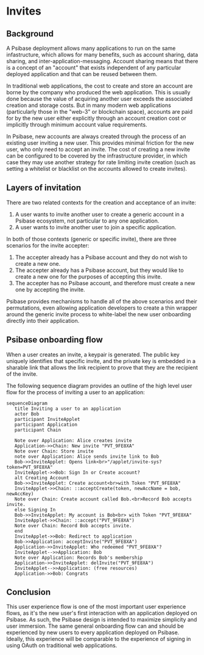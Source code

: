 # Invites

## Background

A Psibase deployment allows many applications to run on the same infastructure, which allows for many benefits, such as account sharing, data sharing, and inter-application-messaging. Account sharing means that there is a concept of an "account" that exists independent of any particular deployed application and that can be reused between them.

In traditional web applications, the cost to create and store an account are borne by the company who produced the web application. This is usually done because the value of acquiring another user exceeds the associated creation and storage costs. But in many modern web applications (particularly those in the "web-3" or blockchain space), accounts are paid for by the new user either explicitly through an account creation cost or implicitly through minimum account value requirements.

In Psibase, new accounts are always created through the process of an existing user inviting a new user. This provides minimal friction for the new user, who only need to accept an invite. The cost of creating a new invite can be configured to be covered by the infrastructure provider, in which case they may use another strategy for rate limiting invite creation (such as setting a whitelist or blacklist on the accounts allowed to create invites).

## Layers of invitation

There are two related contexts for the creation and acceptance of an invite:
1. A user wants to invite another user to create a generic account in a Psibase ecosystem, not particular to any one application. 
2. A user wants to invite another user to join a specific application.

In both of those contexts (generic or specific invite), there are three scenarios for the invite accepter:
1. The accepter already has a Psibase account and they do not wish to create a new one.
2. The accepter already has a Psibase account, but they would like to create a new one for the purposes of accepting this invite.
3. The accepter has no Psibase account, and therefore must create a new one by accepting the invite.

Psibase provides mechanisms to handle all of the above scenarios and their permutations, even allowing application developers to create a thin wrapper around the generic invite process to white-label the new user onboarding directly into their application. 

## Psibase onboarding flow

When a user creates an invite, a keypair is generated. The public key uniquely identifies that specific invite, and the private key is embedded in a sharable link that allows the link recipient to prove that they are the recipient of the invite.

The following sequence diagram provides an outline of the high level user flow for the process of inviting a user to an application:

```mermaid
sequenceDiagram
   title Inviting a user to an application
   actor Bob
   participant InviteApplet
   participant Application
   participant Chain

   Note over Application: Alice creates invite
   Application->>Chain: New invite "PVT_9FE8XA"
   Note over Chain: Store invite
   note over Application: Alice sends invite link to Bob
   Bob->>InviteApplet: Opens link<br>"/applet/invite-sys?token=PVT_9FE8XA"
   InviteApplet->>Bob: Sign In or Create account?
   alt Creating Account
   Bob->>InviteApplet: Create account<br>with Token "PVT_9FE8XA"
   InviteApplet->>Chain: ::acceptCreate(token, newAccName = bob, newAccKey)
   Note over Chain: Create account called Bob.<br>Record Bob accepts invite.
   else Signing In
   Bob->>InviteApplet: My account is Bob<br> with Token "PVT_9FE8XA"
   InviteApplet->>Chain: ::accept("PVT_9FE8XA")
   Note over Chain: Record Bob accepts invite.
   end
   InviteApplet->>Bob: Redirect to application
   Bob->>Application: acceptInvite("PVT_9FE8XA")
   Application->>InviteApplet: Who redeemed "PVT_9FE8XA"?
   InviteApplet-->>Application: Bob
   Note over Application: Records Bob's membership
   Application->>InviteApplet: delInvite("PVT_9FE8XA")
   InviteApplet-->>Application: (free resources)
   Application->>Bob: Congrats
```

## Conclusion

This user experience flow is one of the most important user experience flows, as it's the new user's first interaction with an application deployed on Psibase. As such, the Psibase design is intended to maximize simplicity and user immersion. The same general onboarding flow can and should be experienced by new users to every application deployed on Psibase. Ideally, this experience will be comparable to the experience of signing in using OAuth on traditional web applications.
